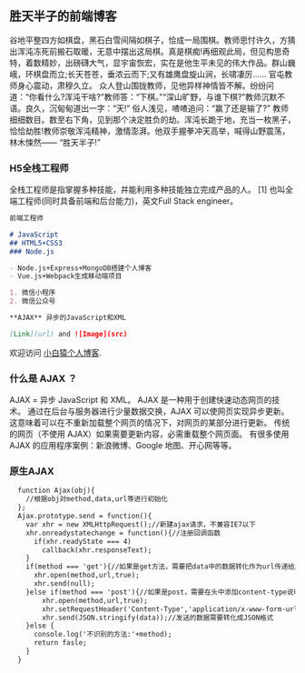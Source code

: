 ## 胜天半子的前端博客

  谷地平整四方如棋盘，黑石白雪间隔如棋子，恰成一局围棋。教师思忖许久，方猜出浑沌冻死前搬石取暖，无意中摆出这局棋。真是棋痴!再细观此局，但见构思奇特，着数精妙，出磅礴大气，显宇宙恢宏，实在是他生平未见的伟大作品。群山巍峨，环棋盘而立;长天苍苍，垂浓云而下;又有雄鹰盘旋山涧，长啸凄厉……
  官屯教师身心震动，肃穆久立。
  众人登山围拢教师，见他异样神情皆不解。纷纷问道：“你看什么?浑沌干啥?”教师答：“下棋。”“深山旷野，与谁下棋?”教师沉默不语。良久，沉甸甸道出一字：“天!”
  俗人浅见，喳喳追问：“赢了还是输了?”
  教师细细数目。数至右下角，见到那个决定胜负的劫。浑沌长跪于地，充当一枚黑子，恰恰劫胜!教师崇敬浑沌精神，激情澎湃。他双手握拳冲天高举，喊得山野震荡，林木悚然——
  “胜天半子!”

### H5全栈工程师

全栈工程师是指掌握多种技能，并能利用多种技能独立完成产品的人。 [1]  也叫全端工程师(同时具备前端和后台能力)，英文Full Stack engineer。

```markdown
前端工程师

# JavaScript
## HTML5+CSS3
### Node.js

- Node.js+Express+MongoDB搭建个人博客
- Vue.js+Webpack生成移动端项目

1. 微信小程序
2. 微信公众号

**AJAX** 异步的JavaScript和XML

[Link](url) and ![Image](src)
```

欢迎访问 [小白猿个人博客](http://www.luggang.com).

### 什么是 AJAX ？

AJAX = 异步 JavaScript 和 XML。
AJAX 是一种用于创建快速动态网页的技术。
通过在后台与服务器进行少量数据交换，AJAX 可以使网页实现异步更新。这意味着可以在不重新加载整个网页的情况下，对网页的某部分进行更新。
传统的网页（不使用 AJAX）如果需要更新内容，必需重载整个网页面。
有很多使用 AJAX 的应用程序案例：新浪微博、Google 地图、开心网等等。

### 原生AJAX
```markdown
  function Ajax(obj){
    //根据obj对method,data,url等进行初始化
  };
  Ajax.prototype.send = function(){
    var xhr = new XMLHttpRequest();//新建ajax请求，不兼容IE7以下
    xhr.onreadystatechange = function(){//注册回调函数
      if(xhr.readyState === 4)
        callback(xhr.responseText);
    }
    if(method === 'get'){//如果是get方法，需要把data中的数据转化作为url传递给服务器
      xhr.open(method,url,true);
      xhr.send(null);
    }else if(method === 'post'){//如果是post，需要在头中添加content-type说明
        xhr.open(method,url,true);
        xhr.setRequestHeader('Content-Type','application/x-www-form-urlencoded');
        xhr.send(JSON.stringify(data));//发送的数据需要转化成JSON格式
    }else {
      console.log('不识别的方法:'+method);
      return fasle;
    }
  }
```

